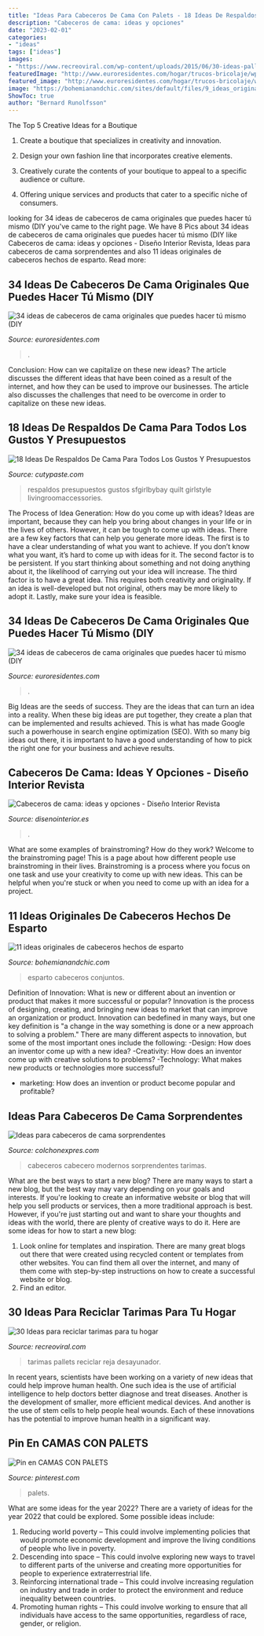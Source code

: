 ```yaml
---
title: "Ideas Para Cabeceros De Cama Con Palets - 18 Ideas De Respaldos De Cama Para Todos Los Gustos Y Presupuestos"
description: "Cabeceros de cama: ideas y opciones"
date: "2023-02-01"
categories:
- "ideas"
tags: ["ideas"]
images:
- "https://www.recreoviral.com/wp-content/uploads/2015/06/30-ideas-pallets-bases-diy-39.jpg"
featuredImage: "http://www.euroresidentes.com/hogar/trucos-bricolaje/wp-content/uploads/sites/4/2015/09/ca9.png"
featured_image: "http://www.euroresidentes.com/hogar/trucos-bricolaje/wp-content/uploads/sites/4/2015/09/ca9.png"
image: "https://bohemianandchic.com/sites/default/files/9_ideas_originales_de_cabeceros_de_esparto.jpg"
ShowToc: true
author: "Bernard Runolfsson"
---
```



The Top 5 Creative Ideas for a Boutique
1. Create a boutique that specializes in creativity and innovation.
2. Design your own fashion line that incorporates creative elements.

3. Creatively curate the contents of your boutique to appeal to a specific audience or culture.

4. Offering unique services and products that cater to a specific niche of consumers.


	

		
looking for 34 ideas de cabeceros de cama originales que puedes hacer tú mismo (DIY you've came to the right page. We have 8 Pics about 34 ideas de cabeceros de cama originales que puedes hacer tú mismo (DIY like Cabeceros de cama: ideas y opciones - Diseño Interior Revista, Ideas para cabeceros de cama sorprendentes and also 11 ideas originales de cabeceros hechos de esparto. Read more:
		
    
## 34 Ideas De Cabeceros De Cama Originales Que Puedes Hacer Tú Mismo (DIY

<img loading=lazy src="http://www.euroresidentes.com/hogar/trucos-bricolaje/wp-content/uploads/sites/4/2015/09/ca9.png" onerror="this.onerror=null;this.src='https://tse4.mm.bing.net/th?id=OIP.EXCBpuSygXRmz6zcu3L-TQHaIY&amp;pid=15.1';" alt="34 ideas de cabeceros de cama originales que puedes hacer tú mismo (DIY">

_Source: euroresidentes.com_

>. 

	

Conclusion: How can we capitalize on these new ideas?
The article discusses the different ideas that have been coined as a result of the internet, and how they can be used to improve our businesses. The article also discusses the challenges that need to be overcome in order to capitalize on these new ideas.

    
## 18 Ideas De Respaldos De Cama Para Todos Los Gustos Y Presupuestos

<img loading=lazy src="https://www.cutypaste.com/wp-content/uploads/2019/08/6-20.jpg" onerror="this.onerror=null;this.src='https://tse4.mm.bing.net/th?id=OIP.Uhk9MK17ijLj2dyuoH5V1wHaJ3&amp;pid=15.1';" alt="18 Ideas De Respaldos De Cama Para Todos Los Gustos Y Presupuestos">

_Source: cutypaste.com_

>respaldos presupuestos gustos sfgirlbybay quilt girlstyle livingroomaccessories. 

	

The Process of Idea Generation: How do you come up with ideas?
Ideas are important, because they can help you bring about changes in your life or in the lives of others. However, it can be tough to come up with ideas. There are a few key factors that can help you generate more ideas. The first is to have a clear understanding of what you want to achieve. If you don’t know what you want, it’s hard to come up with ideas for it. The second factor is to be persistent. If you start thinking about something and not doing anything about it, the likelihood of carrying out your idea will increase. The third factor is to have a great idea. This requires both creativity and originality. If an idea is well-developed but not original, others may be more likely to adopt it. Lastly, make sure your idea is feasible.

    
## 34 Ideas De Cabeceros De Cama Originales Que Puedes Hacer Tú Mismo (DIY

<img loading=lazy src="https://www.euroresidentes.com/hogar/trucos-bricolaje/wp-content/uploads/sites/4/2015/09/ca1.png" onerror="this.onerror=null;this.src='https://tse3.mm.bing.net/th?id=OIP.4-B2_8H9yPy_lNHBnYUnJQAAAA&amp;pid=15.1';" alt="34 ideas de cabeceros de cama originales que puedes hacer tú mismo (DIY">

_Source: euroresidentes.com_

>. 

	

Big Ideas are the seeds of success. They are the ideas that can turn an idea into a reality. When these big ideas are put together, they create a plan that can be implemented and results achieved. This is what has made Google such a powerhouse in search engine optimization (SEO). With so many big ideas out there, it is important to have a good understanding of how to pick the right one for your business and achieve results.

    
## Cabeceros De Cama: Ideas Y Opciones - Diseño Interior Revista

<img loading=lazy src="https://www.disenointerior.es/wp-content/uploads/2017/02/cabeceras.jpg" onerror="this.onerror=null;this.src='https://tse4.mm.bing.net/th?id=OIP.mzF_71aX-TCqcNkJsEm1fwHaGL&amp;pid=15.1';" alt="Cabeceros de cama: ideas y opciones - Diseño Interior Revista">

_Source: disenointerior.es_

>. 

	

What are some examples of brainstroming? How do they work?
Welcome to the brainstroming page! This is a page about how different people use brainstroming in their lives. Brainstroming is a process where you focus on one task and use your creativity to come up with new ideas. This can be helpful when you're stuck or when you need to come up with an idea for a project.

    
## 11 Ideas Originales De Cabeceros Hechos De Esparto

<img loading=lazy src="https://bohemianandchic.com/sites/default/files/9_ideas_originales_de_cabeceros_de_esparto.jpg" onerror="this.onerror=null;this.src='https://tse3.mm.bing.net/th?id=OIP.PRvG8dl5WZJgn7SlNgTT9gEsDI&amp;pid=15.1';" alt="11 ideas originales de cabeceros hechos de esparto">

_Source: bohemianandchic.com_

>esparto cabeceros conjuntos. 

	

Definition of Innovation: What is new or different about an invention or product that makes it more successful or popular?
Innovation is the process of designing, creating, and bringing new ideas to market that can improve an organization or product. Innovation can bedefined in many ways, but one key definition is "a change in the way something is done or a new approach to solving a problem." 
There are many different aspects to innovation, but some of the most important ones include the following: 
-Design: How does an inventor come up with a new idea? 
-Creativity: How does an inventor come up with creative solutions to problems? 
-Technology: What makes new products or technologies more successful? 
- marketing: How does an invention or product become popular and profitable?

    
## Ideas Para Cabeceros De Cama Sorprendentes

<img loading=lazy src="http://www.colchonexpres.com/blog/wp-content/uploads/2015/03/cabecero-madera-dormitorio.jpg" onerror="this.onerror=null;this.src='https://tse4.mm.bing.net/th?id=OIP.X15PDaI97I8hodJnKVjO4wHaGC&amp;pid=15.1';" alt="Ideas para cabeceros de cama sorprendentes">

_Source: colchonexpres.com_

>cabeceros cabecero modernos sorprendentes tarimas. 

	

What are the best ways to start a new blog?
There are many ways to start a new blog, but the best way may vary depending on your goals and interests. If you're looking to create an informative website or blog that will help you sell products or services, then a more traditional approach is best. However, if you're just starting out and want to share your thoughts and ideas with the world, there are plenty of creative ways to do it. Here are some ideas for how to start a new blog: 
1. Look online for templates and inspiration. There are many great blogs out there that were created using recycled content or templates from other websites. You can find them all over the internet, and many of them come with step-by-step instructions on how to create a successful website or blog. 
2. Find an editor.

    
## 30 Ideas Para Reciclar Tarimas Para Tu Hogar

<img loading=lazy src="https://www.recreoviral.com/wp-content/uploads/2015/06/30-ideas-pallets-bases-diy-39.jpg" onerror="this.onerror=null;this.src='https://tse4.mm.bing.net/th?id=OIP.U9gSaOTesZwEseyjvjnU9gHaFj&amp;pid=15.1';" alt="30 Ideas para reciclar tarimas para tu hogar">

_Source: recreoviral.com_

>tarimas pallets reciclar reja desayunador. 

	

In recent years, scientists have been working on a variety of new ideas that could help improve human health. One such idea is the use of artificial intelligence to help doctors better diagnose and treat diseases. Another is the development of smaller, more efficient medical devices. And another is the use of stem cells to help people heal wounds. Each of these innovations has the potential to improve human health in a significant way.

    
## Pin En CAMAS CON PALETS

<img loading=lazy src="https://i.pinimg.com/736x/e1/3c/50/e13c502d06abcf104c7ddddd87fbf0c9.jpg" onerror="this.onerror=null;this.src='https://tse4.mm.bing.net/th?id=OIP.ZaTyXLeklLyX2FCg1gxoiAHaJ4&amp;pid=15.1';" alt="Pin en CAMAS CON PALETS">

_Source: pinterest.com_

>palets. 

	

What are some ideas for the year 2022?
There are a variety of ideas for the year 2022 that could be explored. Some possible ideas include: 
1. Reducing world poverty – This could involve implementing policies that would promote economic development and improve the living conditions of people who live in poverty. 
2. Descending into space – This could involve exploring new ways to travel to different parts of the universe and creating more opportunities for people to experience extraterrestrial life. 
3. Reinforcing international trade – This could involve increasing regulation on industry and trade in order to protect the environment and reduce inequality between countries. 
4. Promoting human rights – This could involve working to ensure that all individuals have access to the same opportunities, regardless of race, gender, or religion.

